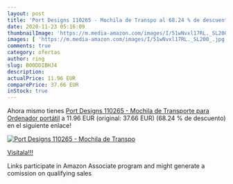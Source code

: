 ```yaml
---
layout: post
title: 'Port Designs 110265 - Mochila de Transpo al 68.24 % de descuento'
date: 2020-11-23 05:16:09
thumbnailImage: 'https://m.media-amazon.com/images/I/51wNvxl17RL._SL200_.jpg'
images: [ 'https://m.media-amazon.com/images/I/51wNvxl17RL._SL200_.jpg' ]
comments: true
category: ofertas
author: ring
slug: B00DDIBHJ4
description:
actualPrice: 11.96 EUR
comparePrice: 37.66 EUR
inStock: true
---
```


Ahora mismo tienes [Port Designs 110265 - Mochila de Transporte para Ordenador portátil](https://www.amazon.es/dp/B00DDIBHJ4/?tag=tolees-21) a 11.96 EUR (original: 37.66 EUR) (68.24 %  de descuento) en el siguiente enlace!

[![Port Designs 110265 - Mochila de Transpo](https://m.media-amazon.com/images/I/51wNvxl17RL._SL200_.jpg)](https://www.amazon.es/dp/B00DDIBHJ4/?tag=tolees-21)

[Visítala!!!](https://www.amazon.es/dp/B00DDIBHJ4/?tag=tolees-21)

Links participate in Amazon Associate program and might generate a comission on qualifying sales
